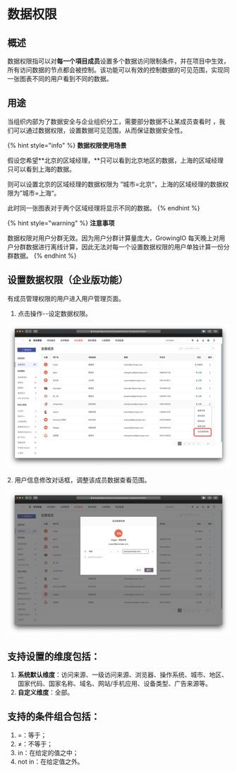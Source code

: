 # 数据权限

## **概述**

数据权限指可以对**每一个項目成员**设置多个数据访问限制条件，并在项目中生效，所有访问数据的节点都会被控制。该功能可以有效的控制数据的可见范围，实现同一张图表不同的用户看到不同的数据。

## **用途**

当组织内部为了数据安全与企业组织分工，需要部分数据不让某成员查看时 ，我们可以通过数据权限，设置数据可见范围，从而保证数据安全性。

{% hint style="info" %}
**数据权限使用场景**

假设您希望**北京的区域经理，**只可以看到北京地区的数据，上海的区域经理只可以看到上海的数据。

则可以设置北京的区域经理的数据权限为  ”城市=北京“，上海的区域经理的数据权限为”城市=上海“。

此时同一张图表对于两个区域经理将显示不同的数据。&#x20;
{% endhint %}

{% hint style="warning" %}
**注意事项**

数据权限对用户分群无效。因为用户分群计算量庞大，GrowingIO 每天晚上对用户分群数据进行离线计算，因此无法对每一个设置数据权限的用户单独计算一份分群数据。
{% endhint %}

## **设置数据权限（企业版功能）**

有成员管理权限的用户进入用户管理页面。

1. 点击操作--设定数据权限。&#x20;

![](../../.gitbook/assets/ying-mu-jie-tu-20200418-xia-wu-3.49.51.png)

2\. 用户信息修改对话框，调整该成员数据查看范围。

![](../../.gitbook/assets/ying-mu-jie-tu-20200418-xia-wu-3.50.51.png)

## **支持设置的维度包括**：

1. **系统默认维度**：访问来源、一级访问来源、浏览器、操作系统、城市、地区、国家代码、国家名称、域名、网站/手机应用、设备类型、广告来源等。
2. **自定义维度**：全部。

## **支持的条件组合包括**：

1. \=：等于；
2. ≠：不等于；
3. in：在给定的值之中；
4. not in：在给定值之外。
